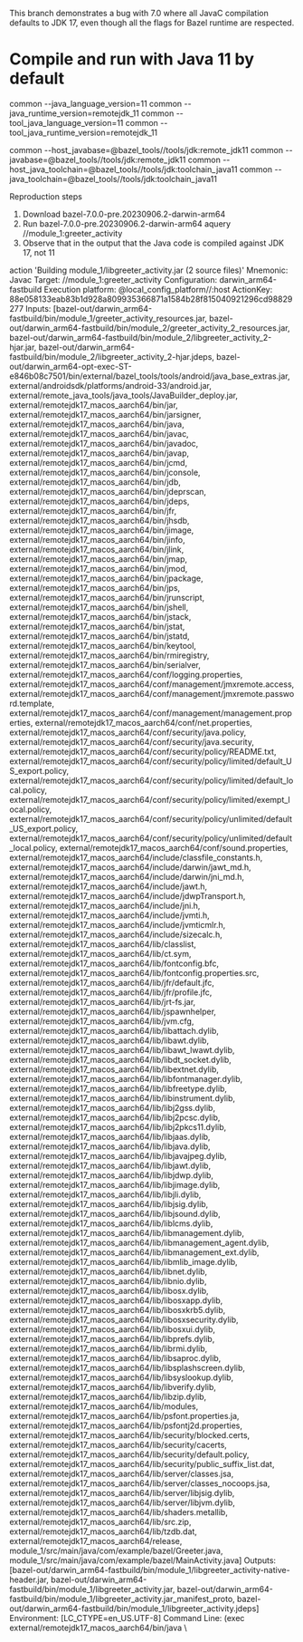 This branch demonstrates a bug with 7.0 where all JavaC compilation defaults to JDK 17, even though all the flags for Bazel runtime are respected.

# Compile and run with Java 11 by default
common --java_language_version=11
common --java_runtime_version=remotejdk_11
common --tool_java_language_version=11
common --tool_java_runtime_version=remotejdk_11

common --host_javabase=@bazel_tools//tools/jdk:remote_jdk11
common --javabase=@bazel_tools//tools/jdk:remote_jdk11
common --host_java_toolchain=@bazel_tools//tools/jdk:toolchain_java11
common --java_toolchain=@bazel_tools//tools/jdk:toolchain_java11



Reproduction steps

1) Download bazel-7.0.0-pre.20230906.2-darwin-arm64
2) Run bazel-7.0.0-pre.20230906.2-darwin-arm64 aquery //module_1:greeter_activity
3) Observe that in the output that the Java code is compiled against JDK 17, not 11


action 'Building module_1/libgreeter_activity.jar (2 source files)'
  Mnemonic: Javac
  Target: //module_1:greeter_activity
  Configuration: darwin_arm64-fastbuild
  Execution platform: @local_config_platform//:host
  ActionKey: 88e058133eab83b1d928a809935366871a1584b28f815040921296cd98829277
  Inputs: [bazel-out/darwin_arm64-fastbuild/bin/module_1/greeter_activity_resources.jar, bazel-out/darwin_arm64-fastbuild/bin/module_2/greeter_activity_2_resources.jar, bazel-out/darwin_arm64-fastbuild/bin/module_2/libgreeter_activity_2-hjar.jar, bazel-out/darwin_arm64-fastbuild/bin/module_2/libgreeter_activity_2-hjar.jdeps, bazel-out/darwin_arm64-opt-exec-ST-e846b08c7501/bin/external/bazel_tools/tools/android/java_base_extras.jar, external/androidsdk/platforms/android-33/android.jar, external/remote_java_tools/java_tools/JavaBuilder_deploy.jar, external/remotejdk17_macos_aarch64/bin/jar, external/remotejdk17_macos_aarch64/bin/jarsigner, external/remotejdk17_macos_aarch64/bin/java, external/remotejdk17_macos_aarch64/bin/javac, external/remotejdk17_macos_aarch64/bin/javadoc, external/remotejdk17_macos_aarch64/bin/javap, external/remotejdk17_macos_aarch64/bin/jcmd, external/remotejdk17_macos_aarch64/bin/jconsole, external/remotejdk17_macos_aarch64/bin/jdb, external/remotejdk17_macos_aarch64/bin/jdeprscan, external/remotejdk17_macos_aarch64/bin/jdeps, external/remotejdk17_macos_aarch64/bin/jfr, external/remotejdk17_macos_aarch64/bin/jhsdb, external/remotejdk17_macos_aarch64/bin/jimage, external/remotejdk17_macos_aarch64/bin/jinfo, external/remotejdk17_macos_aarch64/bin/jlink, external/remotejdk17_macos_aarch64/bin/jmap, external/remotejdk17_macos_aarch64/bin/jmod, external/remotejdk17_macos_aarch64/bin/jpackage, external/remotejdk17_macos_aarch64/bin/jps, external/remotejdk17_macos_aarch64/bin/jrunscript, external/remotejdk17_macos_aarch64/bin/jshell, external/remotejdk17_macos_aarch64/bin/jstack, external/remotejdk17_macos_aarch64/bin/jstat, external/remotejdk17_macos_aarch64/bin/jstatd, external/remotejdk17_macos_aarch64/bin/keytool, external/remotejdk17_macos_aarch64/bin/rmiregistry, external/remotejdk17_macos_aarch64/bin/serialver, external/remotejdk17_macos_aarch64/conf/logging.properties, external/remotejdk17_macos_aarch64/conf/management/jmxremote.access, external/remotejdk17_macos_aarch64/conf/management/jmxremote.password.template, external/remotejdk17_macos_aarch64/conf/management/management.properties, external/remotejdk17_macos_aarch64/conf/net.properties, external/remotejdk17_macos_aarch64/conf/security/java.policy, external/remotejdk17_macos_aarch64/conf/security/java.security, external/remotejdk17_macos_aarch64/conf/security/policy/README.txt, external/remotejdk17_macos_aarch64/conf/security/policy/limited/default_US_export.policy, external/remotejdk17_macos_aarch64/conf/security/policy/limited/default_local.policy, external/remotejdk17_macos_aarch64/conf/security/policy/limited/exempt_local.policy, external/remotejdk17_macos_aarch64/conf/security/policy/unlimited/default_US_export.policy, external/remotejdk17_macos_aarch64/conf/security/policy/unlimited/default_local.policy, external/remotejdk17_macos_aarch64/conf/sound.properties, external/remotejdk17_macos_aarch64/include/classfile_constants.h, external/remotejdk17_macos_aarch64/include/darwin/jawt_md.h, external/remotejdk17_macos_aarch64/include/darwin/jni_md.h, external/remotejdk17_macos_aarch64/include/jawt.h, external/remotejdk17_macos_aarch64/include/jdwpTransport.h, external/remotejdk17_macos_aarch64/include/jni.h, external/remotejdk17_macos_aarch64/include/jvmti.h, external/remotejdk17_macos_aarch64/include/jvmticmlr.h, external/remotejdk17_macos_aarch64/include/sizecalc.h, external/remotejdk17_macos_aarch64/lib/classlist, external/remotejdk17_macos_aarch64/lib/ct.sym, external/remotejdk17_macos_aarch64/lib/fontconfig.bfc, external/remotejdk17_macos_aarch64/lib/fontconfig.properties.src, external/remotejdk17_macos_aarch64/lib/jfr/default.jfc, external/remotejdk17_macos_aarch64/lib/jfr/profile.jfc, external/remotejdk17_macos_aarch64/lib/jrt-fs.jar, external/remotejdk17_macos_aarch64/lib/jspawnhelper, external/remotejdk17_macos_aarch64/lib/jvm.cfg, external/remotejdk17_macos_aarch64/lib/libattach.dylib, external/remotejdk17_macos_aarch64/lib/libawt.dylib, external/remotejdk17_macos_aarch64/lib/libawt_lwawt.dylib, external/remotejdk17_macos_aarch64/lib/libdt_socket.dylib, external/remotejdk17_macos_aarch64/lib/libextnet.dylib, external/remotejdk17_macos_aarch64/lib/libfontmanager.dylib, external/remotejdk17_macos_aarch64/lib/libfreetype.dylib, external/remotejdk17_macos_aarch64/lib/libinstrument.dylib, external/remotejdk17_macos_aarch64/lib/libj2gss.dylib, external/remotejdk17_macos_aarch64/lib/libj2pcsc.dylib, external/remotejdk17_macos_aarch64/lib/libj2pkcs11.dylib, external/remotejdk17_macos_aarch64/lib/libjaas.dylib, external/remotejdk17_macos_aarch64/lib/libjava.dylib, external/remotejdk17_macos_aarch64/lib/libjavajpeg.dylib, external/remotejdk17_macos_aarch64/lib/libjawt.dylib, external/remotejdk17_macos_aarch64/lib/libjdwp.dylib, external/remotejdk17_macos_aarch64/lib/libjimage.dylib, external/remotejdk17_macos_aarch64/lib/libjli.dylib, external/remotejdk17_macos_aarch64/lib/libjsig.dylib, external/remotejdk17_macos_aarch64/lib/libjsound.dylib, external/remotejdk17_macos_aarch64/lib/liblcms.dylib, external/remotejdk17_macos_aarch64/lib/libmanagement.dylib, external/remotejdk17_macos_aarch64/lib/libmanagement_agent.dylib, external/remotejdk17_macos_aarch64/lib/libmanagement_ext.dylib, external/remotejdk17_macos_aarch64/lib/libmlib_image.dylib, external/remotejdk17_macos_aarch64/lib/libnet.dylib, external/remotejdk17_macos_aarch64/lib/libnio.dylib, external/remotejdk17_macos_aarch64/lib/libosx.dylib, external/remotejdk17_macos_aarch64/lib/libosxapp.dylib, external/remotejdk17_macos_aarch64/lib/libosxkrb5.dylib, external/remotejdk17_macos_aarch64/lib/libosxsecurity.dylib, external/remotejdk17_macos_aarch64/lib/libosxui.dylib, external/remotejdk17_macos_aarch64/lib/libprefs.dylib, external/remotejdk17_macos_aarch64/lib/librmi.dylib, external/remotejdk17_macos_aarch64/lib/libsaproc.dylib, external/remotejdk17_macos_aarch64/lib/libsplashscreen.dylib, external/remotejdk17_macos_aarch64/lib/libsyslookup.dylib, external/remotejdk17_macos_aarch64/lib/libverify.dylib, external/remotejdk17_macos_aarch64/lib/libzip.dylib, external/remotejdk17_macos_aarch64/lib/modules, external/remotejdk17_macos_aarch64/lib/psfont.properties.ja, external/remotejdk17_macos_aarch64/lib/psfontj2d.properties, external/remotejdk17_macos_aarch64/lib/security/blocked.certs, external/remotejdk17_macos_aarch64/lib/security/cacerts, external/remotejdk17_macos_aarch64/lib/security/default.policy, external/remotejdk17_macos_aarch64/lib/security/public_suffix_list.dat, external/remotejdk17_macos_aarch64/lib/server/classes.jsa, external/remotejdk17_macos_aarch64/lib/server/classes_nocoops.jsa, external/remotejdk17_macos_aarch64/lib/server/libjsig.dylib, external/remotejdk17_macos_aarch64/lib/server/libjvm.dylib, external/remotejdk17_macos_aarch64/lib/shaders.metallib, external/remotejdk17_macos_aarch64/lib/src.zip, external/remotejdk17_macos_aarch64/lib/tzdb.dat, external/remotejdk17_macos_aarch64/release, module_1/src/main/java/com/example/bazel/Greeter.java, module_1/src/main/java/com/example/bazel/MainActivity.java]
  Outputs: [bazel-out/darwin_arm64-fastbuild/bin/module_1/libgreeter_activity-native-header.jar, bazel-out/darwin_arm64-fastbuild/bin/module_1/libgreeter_activity.jar, bazel-out/darwin_arm64-fastbuild/bin/module_1/libgreeter_activity.jar_manifest_proto, bazel-out/darwin_arm64-fastbuild/bin/module_1/libgreeter_activity.jdeps]
  Environment: [LC_CTYPE=en_US.UTF-8]
  Command Line: (exec external/remotejdk17_macos_aarch64/bin/java \